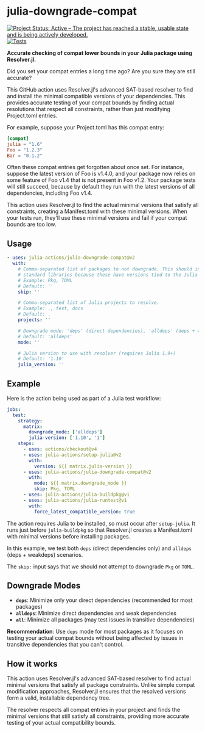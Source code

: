 # julia-downgrade-compat

[![Project Status: Active – The project has reached a stable, usable state and is being actively developed.](https://www.repostatus.org/badges/latest/active.svg)](https://www.repostatus.org/#active)
[![Tests](https://github.com/julia-actions/julia-downgrade-compat/actions/workflows/tests.yml/badge.svg)](https://github.com/julia-actions/julia-downgrade-compat/actions/workflows/tests.yml)

**Accurate checking of compat lower bounds in your Julia package using Resolver.jl.**

Did you set your compat entries a long time ago? Are you sure they are still accurate?

This GitHub action uses Resolver.jl's advanced SAT-based resolver to find and install the minimal
compatible versions of your dependencies. This provides accurate testing of your compat bounds
by finding actual resolutions that respect all constraints, rather than just modifying Project.toml entries.

For example, suppose your Project.toml has this compat entry:
```toml
[compat]
julia = "1.6"
Foo = "1.2.3"
Bar = "0.1.2"
```

Often these compat entries get forgotten about once set. For instance, suppose the latest
version of Foo is v1.4.0, and your package now relies on some feature of Foo v1.4 that is
not present in Foo v1.2. Your package tests will still succeed, because by default they run
with the latest versions of all dependencies, including Foo v1.4.

This action uses Resolver.jl to find the actual minimal versions that satisfy all constraints,
creating a Manifest.toml with these minimal versions. When your tests run, they'll use these
minimal versions and fail if your compat bounds are too low.

## Usage

```yaml
- uses: julia-actions/julia-downgrade-compat@v2
  with:
    # Comma-separated list of packages to not downgrade. This should include any
    # standard libraries because these have versions tied to the Julia version.
    # Example: Pkg, TOML
    # Default: ''
    skip: ''

    # Comma-separated list of Julia projects to resolve.
    # Example: ., test, docs
    # Default: .
    projects: ''

    # Downgrade mode: 'deps' (direct dependencies), 'alldeps' (deps + weakdeps), 'all' (all packages)
    # Default: 'alldeps'
    mode: ''

    # Julia version to use with resolver (requires Julia 1.9+)
    # Default: '1.10'
    julia_version: ''
```

## Example

Here is the action being used as part of a Julia test workflow:

```yaml
jobs:
  test:
    strategy:
      matrix:
        downgrade_mode: ['alldeps']
        julia-version: ['1.10', '1']
    steps:
      - uses: actions/checkout@v4
      - uses: julia-actions/setup-julia@v2
        with:
          version: ${{ matrix.julia-version }}
      - uses: julia-actions/julia-downgrade-compat@v2
        with:
          mode: ${{ matrix.downgrade_mode }}
          skip: Pkg, TOML
      - uses: julia-actions/julia-buildpkg@v1
      - uses: julia-actions/julia-runtest@v1
        with:
          force_latest_compatible_version: true
```

The action requires Julia to be installed, so must occur after `setup-julia`. It runs just
before `julia-buildpkg` so that Resolver.jl creates a Manifest.toml with minimal versions before installing packages.

In this example, we test both `deps` (direct dependencies only) and `alldeps` (deps + weakdeps) scenarios.

The `skip:` input says that we should not attempt to downgrade `Pkg` or `TOML`.

## Downgrade Modes

- **`deps`**: Minimize only your direct dependencies (recommended for most packages)
- **`alldeps`**: Minimize direct dependencies and weak dependencies
- **`all`**: Minimize all packages (may test issues in transitive dependencies)

**Recommendation**: Use `deps` mode for most packages as it focuses on testing your actual compat bounds without being affected by issues in transitive dependencies that you can't control.

## How it works

This action uses Resolver.jl's advanced SAT-based resolver to find actual minimal versions that satisfy all package constraints. Unlike simple compat modification approaches, Resolver.jl ensures that the resolved versions form a valid, installable dependency tree.

The resolver respects all compat entries in your project and finds the minimal versions that still satisfy all constraints, providing more accurate testing of your actual compatibility bounds.
